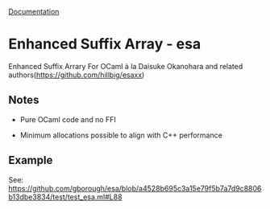 [Documentation](https://gborough.github.io/esa/esa)

# Enhanced Suffix Array - esa

Enhanced Suffix Arrary For OCaml à la Daisuke Okanohara and related authors(https://github.com/hillbig/esaxx)

## Notes

- Pure OCaml code and no FFI

- Minimum allocations possible to align with C++ performance

## Example

See: https://github.com/gborough/esa/blob/a4528b695c3a15e79f5b7a7d9c8806b13dbe3834/test/test_esa.ml#L88